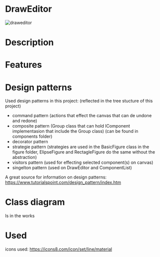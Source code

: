 # DrawEditor
![draweditor](https://user-images.githubusercontent.com/32260048/64007589-b9e3a880-cb14-11e9-857c-298ecc68d341.png)
# Description

# Features

# Design patterns
Used design patterns in this project: (reflected in the tree stucture of this project)
- command pattern (actions that effect the canvas that can de undone and redone)
- composite pattern (Group class that can hold IComponent implementasion that include the Group class) (can be found in components folder)
- decorator pattern
- strategie pattern (strategies are used in the BasicFigure class in the figure folder, ElipseFigure and RectagleFigure do the same without the abstraction)
- visitors pattern (used for effecting selected component(s) on canvas)
- singelton pattern (used on DrawEditor and ComponentList)

A great source for information on design patterns: https://www.tutorialspoint.com/design_pattern/index.htm

# Class diagram
Is in the works

# Used
icons used: https://icons8.com/icon/set/line/material
